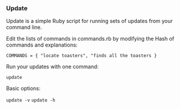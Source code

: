 ### Update

Update is a simple Ruby script for running sets of updates from your command line.

Edit the lists of commands in commands.rb by modifying the Hash of commands and explanations:

  `COMMANDS = { "locate toasters", "finds all the toasters }`
  
Run your updates with one command:

  `update`
  
Basic options:

  `update -v`
  `update -h`